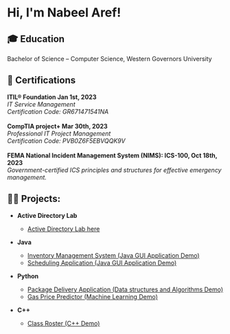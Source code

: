 <h1>Hi, I'm Nabeel Aref!</h1>

<h2>🎓 Education</h2>
Bachelor of Science – Computer Science, Western Governors University

<h2>📜 Certifications </h2>
  <b>ITIL® Foundation									    	 Jan 1st, 2023</b>
	</br><i>IT Service Management</i>
	</br><i>Certification Code: GR671471541NA</i>
</br>
</br>
<b>CompTIA project+									           Mar 30th, 2023</b>
</br><i>Professional IT Project Management</i>
</br><i>Certification Code: PVB0Z6F5EBVQQK9V</i>
</br>
</br>
<b>FEMA National Incident Management System (NIMS): ICS-100, 		                           Oct 18th, 2023</b>
</br><i>Government-certified ICS principles and structures for effective emergency management.</i>

<h2>👨‍💻 Projects:</h2>

- <b>Active Directory Lab</b>
	- [Active Directory Lab here](https://github.com/NabeelAref98/invappjava)


- <b>Java</b>
  - [Inventory Management System (Java GUI Application Demo)](https://github.com/NabeelAref98/invappjava)
  - [Scheduling Application (Java GUI Application Demo)](https://github.com/NabeelAref98/javaguiapp.git)
 
- <b>Python</b>
  - [Package Delivery Application (Data structures and Algorithms Demo)](https://github.com/NabeelAref98/WGUPSwork)
  - [Gas Price Predictor (Machine Learning Demo)](https://github.com/NabeelAref98/capstone/tree/main)
 
- <b>C++</b>
  - [Class Roster (C++ Demo)](https://github.com/NabeelAref98/clssrstr)
